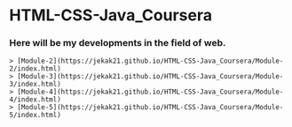 # HTML-CSS-Java_Coursera
### Here will be my developments in the field of web.
```
> [Module-2](https://jekak21.github.io/HTML-CSS-Java_Coursera/Module-2/index.html)
> [Module-3](https://jekak21.github.io/HTML-CSS-Java_Coursera/Module-3/index.html)
> [Module-4](https://jekak21.github.io/HTML-CSS-Java_Coursera/Module-4/index.html)
> [Module-5](https://jekak21.github.io/HTML-CSS-Java_Coursera/Module-5/index.html)
```
